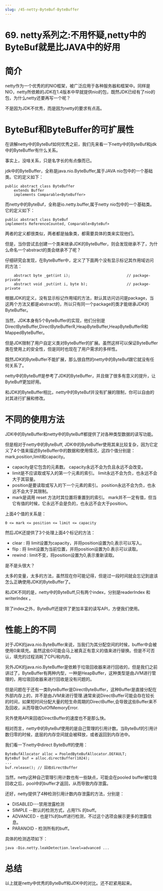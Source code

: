 ```yaml
---
slug: /45-netty-ByteBuf-ByteBuffer
---
```


# 69. netty系列之:不用怀疑,netty中的ByteBuf就是比JAVA中的好用



# 简介

netty作为一个优秀的的NIO框架，被广泛应用于各种服务器和框架中。同样是NIO，netty所依赖的JDK在1.4版本中早就提供nio的包，既然JDK已经有了nio的包，为什么netty还要再写一个呢？

不是因为JDK不优秀，而是因为netty的要求有点高。

# ByteBuf和ByteBuffer的可扩展性

在讲解netty中的ByteBuf如何优秀之前，我们先来看一下netty中的ByteBuf和jdk中的ByteBuffer有什么关系。

事实上，没啥关系，只是名字长的有点像而已。

jdk中的ByteBuffer，全称是java.nio.ByteBuffer,属于JAVA nio包中的一个基础类。它的定义如下：

```
public abstract class ByteBuffer
    extends Buffer
    implements Comparable<ByteBuffer>
```

而netty中的ByteBuf，全称是io.netty.buffer,属于netty nio包中的一个基础类。它的定义如下：

```
public abstract class ByteBuf 
implements ReferenceCounted, Comparable<ByteBuf>
```

两者的定义都很类似，两者都是抽象类，都需要具体的类来实现他们。

但是，当你尝试去创建一个类来继承JDK的ByteBuffer，则会发现继承不了，为什么命名一个abstract的类会继承不了呢？

仔细研究会发现，在ByteBuffer中，定义了下面两个没有显示标记其作用域访问的方法：

```
    abstract byte _get(int i);                          // package-private
    abstract void _put(int i, byte b);                  // package-private
```

根据JDK的定义，没有显示标记作用域的方法，默认其访问访问是package，当这两个方法又都是abstract的，所以只有同一个package的类才能继承JDK的ByteBuffer。

当然，JDK本身有5个ByteBuffer的实现，他们分别是DirectByteBuffer,DirectByteBufferR,HeapByteBuffer,HeapByteBufferR和MappedByteBuffer。

但是JDK限制了用户自定义类对ByteBuffer的扩展。虽然这样可以保证ByteBuffer类在使用上的安全性，但是同时也现在了用户需求的多样性。

既然JDK的ByteBuffer不能扩展，那么很自然的netty中的ByteBuf跟它就没有任何关系了。

netty中的ByteBuff是参考了JDK的ByteBuffer，并且做了很多有意义的提升，让ByteBuff更加好用。

和JDK的ByteBuffer相比，netty中的ByteBuf并没有扩展的限制，你可以自由的对其进行扩展和修改。

# 不同的使用方法

JDK中的ByteBuffer和netty中的ByteBuff都提供了对各种类型数据的读写功能。

但是相对于netty中的ByteBuff, JDK中的ByteBuffer使用其来比较复杂，因为它定义了4个值来描述ByteBuffer中的数据和使用情况，这四个值分别是：mark,position,limit和capacity。

* capacity是它包含的元素数。 capacity永远不会为负且永远不会改变。
* limit是不应读取或写入的第一个元素的索引。 limit永远不会为负，也永远不会大于其容量。
* position是要读取或写入的下一个元素的索引。 position永远不会为负，也永远不会大于其限制。
* mark是调用 reset 方法时其位置将重置到的索引。 mark并不一定有值，但当它有值的时候，它永远不会是负的，也永远不会大于position。 

上面4个值的关系是：

```
0 <= mark <= position <= limit <= capacity
```

然后JDK还提供了3个处理上面4个标记的方法：

* clear : 将 limit设置为capacity，并将position设置为0,表示可以写入。
* flip :  将 limit设置为当前位置，并将position设置为0.表示可以读取。
* rewind : limit不变，将position设置为0,表示重新读取。

是不是头很大？

太多的变量，太多的方法，虽然现在你可能记得，但是过一段时间就会忘记到底该怎么正确使用JDK的ByteBuffer了。

和JDK不同的是，netty中的ByteBuff,只有两个index，分别是readerIndex 和 writerIndex 。

除了index之外，ByteBuff还提供了更加丰富的读写API，方便我们使用。

# 性能上的不同

对于JDK的java.nio.ByteBuffer来说，当我们为其分配空间的时候，buffer中会被使用0来填充。虽然这些0可能会马上被真正有意义的值来进行替换。但是不可否认，填充的过程消耗了CPU和内存。

另外JDK的java.nio.ByteBuffer是依赖于垃圾回收器来进行回收的，但是我们之前讲过了，ByteBuffer有两种内型，一种是HeapBuffer，这种类型是由JVM进行管理的，用垃圾回收器来进行回收是没有问题的。

但是问题在于还有一类ByteBuffer是DirectByteBuffer，这种Buffer是直接分配在外部内存上的，并不是由JVM来进行管理.通常来说DirectBuffer可能会存在较长的时间，如果短时间分配大量的短生命周期的DirectBuffer,会导致这些Buffer来不及回收，从而导致OutOfMemoryError.

另外使用API来回收DirectBuffer的速度也不是那么快。

相对而言，netty中的ByteBuf使用的是自己管理的引用计数。当ByteBuf的引用计数归零的时候，底层的内存空间就会被释放，或者返回到内存池中。

我们看一下netty中direct ByteBuff的使用：

```
ByteBufAllocator alloc = PooledByteBufAllocator.DEFAULT;
ByteBuf buf = alloc.directBuffer(1024);
...
buf.release(); // 回收directBuffer
```

当然，netty这种自己管理引用计数也有一些缺点，可能会在pooled buffer被垃圾回收之后，pool中的buffer才返回，从而导致内存泄露。

还好，netty提供了4种检测引用计数内存泄露的方法，分别是：

* DISABLED---禁用泄露检测
* SIMPLE --默认的检测方式，占用1% 的buff。
* ADVANCED - 也是1%的buff进行检测，不过这个选项会展示更多的泄露信息。
* PARANOID - 检测所有的buff。

具体的检测选项如下：

```
java -Dio.netty.leakDetection.level=advanced ...
```

# 总结

以上就是netty中优秀的ByteBuff和JDK中的对比。还不赶紧用起来。










